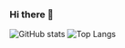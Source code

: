### Hi there 👋

![GitHub stats](https://github-readme-stats.vercel.app/api?username=mihaialexandruteodor&show_icons=true&theme=tokyonight)  ![Top Langs](https://github-readme-stats.vercel.app/api/top-langs/?username=mihaialexandruteodor&theme=tokyonight)

